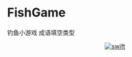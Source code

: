 # FishGame
钓鱼小游戏
成语填空类型
<p align="center">
<a href="https://www.npmjs.com/package/drone"><img src="https://img.shields.io/npm/v/FishGame.svg" alt="swift"></a>
</p>
